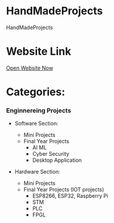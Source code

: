 # HandMadeProjects
HandMadeProjects


# Website Link 
  [Open Website Now](https://sprl.in/hmp24)


# Categories:

### Enginnereing Projects
  - Software Section:
    - Mini Projects
    - Final Year Projects
      - AI ML
      - Cyber Security
      - Desktop Application


  - Hardware Section:
    - Mini Projects
    - Final Year Projects (IOT projects)
      - ESP8266, ESP32, Raspberry Pi
      - STM
      - PLC
      - FPGL



<!-- <img src="https://github.com/AtharvaPawar456/HandMadeProjects/blob/main/static/project_img/hardware-section.png" alt="Image 1" height="250"> -->
